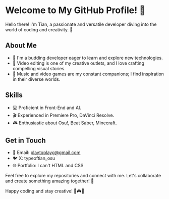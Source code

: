 # Welcome to My GitHub Profile! 👋

Hello there! I'm Tian, a passionate and versatile developer diving into the world of coding and creativity. 🚀

## About Me

- 🌱 I'm a budding developer eager to learn and explore new technologies.
- 🎥 Video editing is one of my creative outlets, and I love crafting compelling visual stories.
- 🎵 Music and video games are my constant companions; I find inspiration in their diverse worlds.

## Skills

- 💻 Proficient in Front-End and AI.
- 🎬 Experienced in Premiere Pro, DaVinci Resolve.
- 🎮 Enthusiastic about Osu!, Beat Saber, Minecraft.

## Get in Touch

- 📧 Email: playtoplayg@gmail.com
- 🐦 X: typeoftian_osu
- 🌐 Portfolio: I can't HTML and CSS

Feel free to explore my repositories and connect with me. Let's collaborate and create something amazing together! 🚀

Happy coding and stay creative! 🎨🎮🎵
